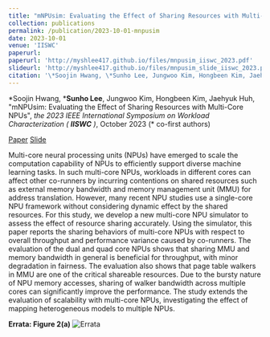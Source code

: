 ```yaml
---
title: "mNPUsim: Evaluating the Effect of Sharing Resources with Multi-Core NPUs"
collection: publications
permalink: /publication/2023-10-01-mnpusim
date: 2023-10-01
venue: 'IISWC'
paperurl:
paperurl: 'http://myshlee417.github.io/files/mnpusim_iiswc_2023.pdf'
slideurl: 'http://myshlee417.github.io/files/mnpusim_slide_iiswc_2023.pdf'
citation: '\*Soojin Hwang, \*Sunho Lee, Jungwoo Kim, Hongbeen Kim, Jaehyuk Huh, &quot;mNPUsim: Evaluating the Effect of Sharing Resources with Multi-Core NPUs&quot;, the 2023 IEEE International Symposium on Workload Characterization (IISWC), October 2023 (\* co-first authors)'
---
```

\*Soojin Hwang, \***Sunho Lee**, Jungwoo Kim, Hongbeen Kim, Jaehyuk Huh, &quot;mNPUsim: Evaluating the Effect of Sharing Resources with Multi-Core NPUs&quot;, *the 2023 IEEE International Symposium on Workload Characterization (* ***IISWC*** *)*, October 2023 (\* co-first authors)

[Paper](http://myshlee417.github.io/files/mnpusim_iiswc_2023.pdf)
[Slide](http://myshlee417.github.io/files/mnpusim_slide_iiswc_2023.pdf)

Multi-core neural processing units (NPUs) have emerged to scale the computation capability of NPUs to efficiently support diverse machine learning tasks. In such multi-core NPUs, workloads in different cores can affect other co-runners by incurring contentions on shared resources such as external memory bandwidth and memory management unit (MMU) for address translation. However, many recent NPU studies use a single-core NPU framework without considering dynamic effect by the shared resources. For this study, we develop a new multi-core NPU simulator to assess the effect of resource sharing accurately. Using the simulator, this paper reports the sharing behaviors of multi-core NPUs with respect to overall throughput and performance variance caused by co-runners. The evaluation of the dual and quad core NPUs shows that sharing MMU and memory bandwidth in general is beneficial for throughput, with minor degradation in fairness. The evaluation also shows that page table walkers in MMU are one of the critical shareable resources. Due to the bursty nature of NPU memory accesses, sharing of walker bandwidth across multiple cores can significantly improve the performance. The study extends the evaluation of scalability with multi-core NPUs, investigating the effect of mapping heterogeneous models to multiple NPUs.

**Errata: Figure 2(a)**
![Errata](http://myshlee417.github.io/files/mnpusim_errata_iiswc_2023.png)
